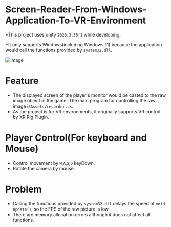 # Screen-Reader-From-Windows-Application-To-VR-Environment
 
*This project uses unity `2020.3.35f1` while developing.

*It only supports Windows(including Windows 11) because the application would call  the functions provided by `system32.dll`.

![image](https://github.com/KenEver/Unity-Screen-Reader-From-Windows-Application-To-VR-Environment/blob/main/Screenshot.jpg)

# Feature
- The displayed screen of the player's monitor would be casted to the raw image object in the game. The main program for controlling the raw image is`Assets/recorder.cs`. 
- As the project is for VR environments, it originally supports VR control by XR Rig Plugin.

# Player Control(For keyboard and Mouse)
- Control movement by `W`,`A`,`S`,`D` keyDown.
- Rotate the camera by mouse.

# Problem
- Calling the functions provided by `system32.dll` delays the speed of `void Update()`, so the FPS of the raw picture is low.
- There are memory allocation errors although it does not affect all functions.
